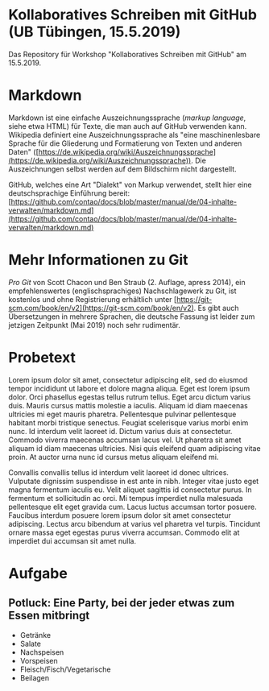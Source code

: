 # Kollaboratives Schreiben mit GitHub (UB Tübingen, 15.5.2019)
Das Repository für Workshop "Kollaboratives Schreiben mit GitHub" am 15.5.2019.

# Markdown

Markdown ist eine einfache Auszeichnungssprache (*markup language*, siehe etwa HTML) für Texte, die man auch auf GitHub verwenden kann. Wikipedia definiert eine Auszeichnungssprache als "eine maschinenlesbare Sprache für die Gliederung und Formatierung von Texten und anderen Daten" ([https://de.wikipedia.org/wiki/Auszeichnungssprache](https://de.wikipedia.org/wiki/Auszeichnungssprache)). Die Auszeichnungen selbst werden auf dem Bildschirm nicht dargestellt.

GitHub, welches eine Art "Dialekt" von Markup verwendet, stellt hier eine deutschsprachige Einführung bereit: [https://github.com/contao/docs/blob/master/manual/de/04-inhalte-verwalten/markdown.md](https://github.com/contao/docs/blob/master/manual/de/04-inhalte-verwalten/markdown.md)

# Mehr Informationen zu Git

*Pro Git* von Scott Chacon und Ben Straub (2. Auflage, apress 2014), ein empfehlenswertes (englischsprachiges) Nachschlagewerk zu Git, ist kostenlos und ohne Registrierung erhältlich unter [https://git-scm.com/book/en/v2](https://git-scm.com/book/en/v2). Es gibt auch Übersetzungen in mehrere Sprachen, die deutsche Fassung ist leider zum jetzigen Zeitpunkt (Mai 2019) noch sehr rudimentär.

# Probetext

Lorem ipsum dolor sit amet, consectetur adipiscing elit, sed do eiusmod tempor incididunt ut labore et dolore magna aliqua. Eget est lorem ipsum dolor. Orci phasellus egestas tellus rutrum tellus. Eget arcu dictum varius duis. Mauris cursus mattis molestie a iaculis. Aliquam id diam maecenas ultricies mi eget mauris pharetra. Pellentesque pulvinar pellentesque habitant morbi tristique senectus. Feugiat scelerisque varius morbi enim nunc. Id interdum velit laoreet id. Dictum varius duis at consectetur. Commodo viverra maecenas accumsan lacus vel. Ut pharetra sit amet aliquam id diam maecenas ultricies. Nisi quis eleifend quam adipiscing vitae proin. At auctor urna nunc id cursus metus aliquam eleifend mi.

Convallis convallis tellus id interdum velit laoreet id donec ultrices. Vulputate dignissim suspendisse in est ante in nibh. Integer vitae justo eget magna fermentum iaculis eu. Velit aliquet sagittis id consectetur purus. In fermentum et sollicitudin ac orci. Mi tempus imperdiet nulla malesuada pellentesque elit eget gravida cum. Lacus luctus accumsan tortor posuere. Faucibus interdum posuere lorem ipsum dolor sit amet consectetur adipiscing. Lectus arcu bibendum at varius vel pharetra vel turpis. Tincidunt ornare massa eget egestas purus viverra accumsan. Commodo elit at imperdiet dui accumsan sit amet nulla.

# Aufgabe

## Potluck: Eine Party, bei der jeder etwas zum Essen mitbringt

- Getränke
- Salate
- Nachspeisen
- Vorspeisen
- Fleisch/Fisch/Vegetarische
- Beilagen
